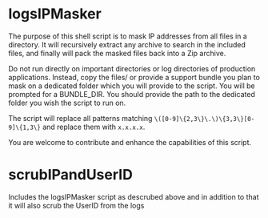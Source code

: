 # logsIPMasker
The purpose of this shell script is to mask IP addresses from all files in a directory.
It will recursively extract any archive to search in the included files, and finally will pack the masked files back into a Zip archive.

Do not run directly on important directories or log directories of production applications. 
Instead, copy the files/ or provide a support bundle you plan to mask on a dedicated folder which you will provide to the script. 
You will be prompted for a BUNDLE_DIR. You should provide the path to the dedicated folder you wish the script to run on.

The script will replace all patterns matching `\([0-9]\{2,3\}\.\)\{3,3\}[0-9]\{1,3\}` and replace them with `x.x.x.x`.

You are welcome to contribute and enhance the capabilities of this script.


# scrubIPandUserID
Includes the logsIPMasker script as descrubed above and in addition to that it will also scrub the UserID from the logs
